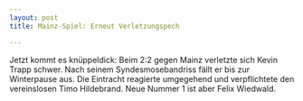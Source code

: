 ```yaml
---
layout: post
title: Mainz-Spiel: Erneut Verletzungspech

---
```


Jetzt kommt es knüppeldick: Beim 2:2 gegen Mainz verletzte sich Kevin Trapp schwer. Nach seinem Syndesmosebandriss fällt er bis zur Winterpause aus. Die Eintracht reagierte umgegehend und verpflichtete den vereinslosen Timo Hildebrand. Neue Nummer 1 ist aber Felix Wiedwald.


